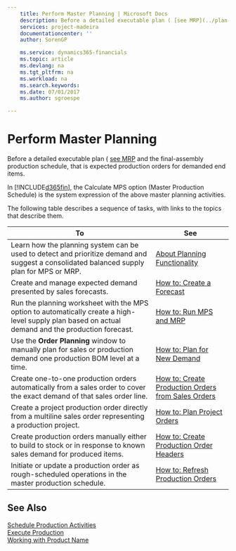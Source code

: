 ```yaml
---
    title: Perform Master Planning | Microsoft Docs
    description: Before a detailed executable plan ( [see MRP](../plan-for-resource-availability.md) and the final-assembly production schedule, that is expected production orders for demanded end items.
    services: project-madeira
    documentationcenter: ''
    author: SorenGP

    ms.service: dynamics365-financials
    ms.topic: article
    ms.devlang: na
    ms.tgt_pltfrm: na
    ms.workload: na
    ms.search.keywords:
    ms.date: 07/01/2017
    ms.author: sgroespe

---
```

# Perform Master Planning
Before a detailed executable plan ( [see MRP](../plan-for-resource-availability.md) and the final-assembly production schedule, that is expected production orders for demanded end items.  
  
 In [!INCLUDE[d365fin](includes/d365fin_md.md)], the Calculate MPS option (Master Production Schedule) is the system expression of the above master planning activities.  
  
 The following table describes a sequence of tasks, with links to the topics that describe them.   
  
|**To**|**See**|  
|------------|-------------|  
|Learn how the planning system can be used to detect and prioritize demand and suggest a consolidated balanced supply plan for MPS or MRP.|[About Planning Functionality](../about-planning-functionality.md)|  
|Create and manage expected demand presented by sales forecasts.|[How to: Create a Forecast](../production-how-to-create-a-forecast.md)|  
|Run the planning worksheet with the MPS option to automatically create a high-level supply plan based on actual demand and the production forecast.|[How to: Run MPS and MRP](../how-to-run-mps-and-mrp.md)|  
|Use the **Order Planning** window to manually plan for sales or production demand one production BOM level at a time.|[How to: Plan for New Demand](../how-to-plan-for-new-demand.md)|  
|Create one-to-one production orders automatically from a sales order to cover the exact demand of that sales order line.|[How to: Create Production Orders from Sales Orders](../how-to-create-production-orders-from-sales-orders.md)|  
|Create a project production order directly from a multiline sales order representing a production project.|[How to: Plan Project Orders](../how-to-plan-project-orders.md)|  
|Create production orders manually either to build to stock or in response to known sales demand for produced items.|[How to: Create Production Order Headers](../how-to-create-production-order-headers.md)|  
|Initiate or update a production order as rough-scheduled operations in the master production schedule.|[How to: Refresh Production Orders](../how-to-refresh-production-orders.md)|  
  
## See Also  
 [Schedule Production Activities](../schedule-production-activities.md)   
 [Execute Production](../execute-production.md)   
 [Working with Product Name](../working-with-$-p_1-product-name-$-.md)